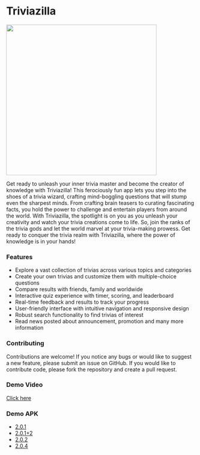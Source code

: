 # Triviazilla
<img src="https://firebasestorage.googleapis.com/v0/b/triviazilla-97a8f.appspot.com/o/settings%2Fapplication%2Flogo_main.png?alt=media&token=9b2b0fc5-8341-478f-aa4b-9bfe64fc0453" href="https://github.com/naim114/triviazilla" width="400" >

Get ready to unleash your inner trivia master and become the creator of knowledge with Triviazilla! This ferociously fun app lets you step into the shoes of a trivia wizard, crafting mind-boggling questions that will stump even the sharpest minds. From crafting brain teasers to curating fascinating facts, you hold the power to challenge and entertain players from around the world. With Triviazilla, the spotlight is on you as you unleash your creativity and watch your trivia creations come to life. So, join the ranks of the trivia gods and let the world marvel at your trivia-making prowess. Get ready to conquer the trivia realm with Triviazilla, where the power of knowledge is in your hands!

### Features
- Explore a vast collection of trivias across various topics and categories
- Create your own trivias and customize them with multiple-choice questions
- Compare results with friends, family and worldwide
- Interactive quiz experience with timer, scoring, and leaderboard
- Real-time feedback and results to track your progress
- User-friendly interface with intuitive navigation and responsive design
- Robust search functionality to find trivias of interest
- Read news posted about announcement, promotion and many more information

### Contributing
Contributions are welcome! If you notice any bugs or would like to suggest a new feature, please submit an issue on GitHub. If you would like to contribute code, please fork the repository and create a pull request.

### Demo Video
[Click here](https://drive.google.com/drive/u/1/folders/12hWOYfyMdxatZpkCA2WHkzyv6CKHkcvI)

### Demo APK
- [2.0.1](https://firebasestorage.googleapis.com/v0/b/triviazilla-97a8f.appspot.com/o/demo%2Fapk%2F2.0.1.apk?alt=media&token=b8430a13-adc3-4d05-a9a2-3d14d8708611)
- [2.0.1+2](https://firebasestorage.googleapis.com/v0/b/triviazilla-97a8f.appspot.com/o/demo%2Fapk%2F2.0.1%2B2.apk?alt=media&token=c84d6c59-a0d3-4a46-bb85-3188a4609c0a)
- [2.0.2](https://firebasestorage.googleapis.com/v0/b/triviazilla-97a8f.appspot.com/o/demo%2Fapk%2F2.0.2.apk?alt=media&token=5d926eac-48ab-4ba9-9f5b-2e4b1b180908)
- [2.0.4](https://firebasestorage.googleapis.com/v0/b/triviazilla-97a8f.appspot.com/o/demo%2Fapk%2F2.0.4.apk?alt=media&token=455a0510-a3fa-4d1f-a610-38dfcaacf767)
